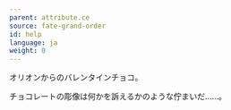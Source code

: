 ```yaml
---
parent: attribute.ce
source: fate-grand-order
id: help
language: ja
weight: 0
---
```


オリオンからのバレンタインチョコ。

チョコレートの彫像は何かを訴えるかのような佇まいだ……。
